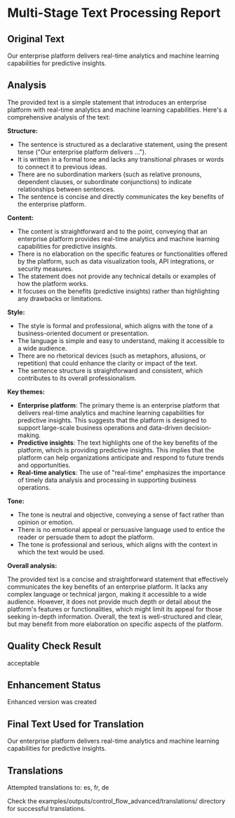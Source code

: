# Multi-Stage Text Processing Report

## Original Text
Our enterprise platform delivers real-time analytics and machine learning capabilities for predictive insights.

## Analysis
The provided text is a simple statement that introduces an enterprise platform with real-time analytics and machine learning capabilities. Here's a comprehensive analysis of the text:

**Structure:**

* The sentence is structured as a declarative statement, using the present tense ("Our enterprise platform delivers ...").
* It is written in a formal tone and lacks any transitional phrases or words to connect it to previous ideas.
* There are no subordination markers (such as relative pronouns, dependent clauses, or subordinate conjunctions) to indicate relationships between sentences.
* The sentence is concise and directly communicates the key benefits of the enterprise platform.

**Content:**

* The content is straightforward and to the point, conveying that an enterprise platform provides real-time analytics and machine learning capabilities for predictive insights.
* There is no elaboration on the specific features or functionalities offered by the platform, such as data visualization tools, API integrations, or security measures.
* The statement does not provide any technical details or examples of how the platform works.
* It focuses on the benefits (predictive insights) rather than highlighting any drawbacks or limitations.

**Style:**

* The style is formal and professional, which aligns with the tone of a business-oriented document or presentation.
* The language is simple and easy to understand, making it accessible to a wide audience.
* There are no rhetorical devices (such as metaphors, allusions, or repetition) that could enhance the clarity or impact of the text.
* The sentence structure is straightforward and consistent, which contributes to its overall professionalism.

**Key themes:**

* **Enterprise platform**: The primary theme is an enterprise platform that delivers real-time analytics and machine learning capabilities for predictive insights. This suggests that the platform is designed to support large-scale business operations and data-driven decision-making.
* **Predictive insights**: The text highlights one of the key benefits of the platform, which is providing predictive insights. This implies that the platform can help organizations anticipate and respond to future trends and opportunities.
* **Real-time analytics**: The use of "real-time" emphasizes the importance of timely data analysis and processing in supporting business operations.

**Tone:**

* The tone is neutral and objective, conveying a sense of fact rather than opinion or emotion.
* There is no emotional appeal or persuasive language used to entice the reader or persuade them to adopt the platform.
* The tone is professional and serious, which aligns with the context in which the text would be used.

**Overall analysis:**

The provided text is a concise and straightforward statement that effectively communicates the key benefits of an enterprise platform. It lacks any complex language or technical jargon, making it accessible to a wide audience. However, it does not provide much depth or detail about the platform's features or functionalities, which might limit its appeal for those seeking in-depth information. Overall, the text is well-structured and clear, but may benefit from more elaboration on specific aspects of the platform.

## Quality Check Result
acceptable

## Enhancement Status
Enhanced version was created
## Final Text Used for Translation
Our enterprise platform delivers real-time analytics and machine learning capabilities for predictive insights.
## Translations
Attempted translations to: es, fr, de

Check the examples/outputs/control_flow_advanced/translations/ directory for successful translations.